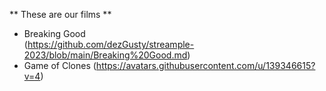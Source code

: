 ** These are our films **
  
- Breaking Good  
(https://github.com/dezGusty/streample-2023/blob/main/Breaking%20Good.md)
- Game of Clones
(https://avatars.githubusercontent.com/u/139346615?v=4)
